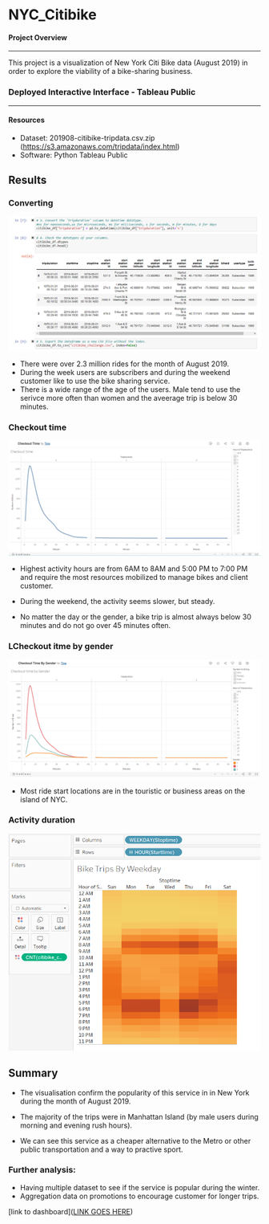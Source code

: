 # NYC_Citibike

#### Project Overview
---

This project is a visualization of New York Citi Bike data (August 2019) in order to explore the viability of a bike-sharing business.

### Deployed Interactive Interface - Tableau Public
---
#### Resources

* Dataset: 201908-citibike-tripdata.csv.zip (https://s3.amazonaws.com/tripdata/index.html)
* Software: Python 
            Tableau Public 

## Results

### Converting 
![preview](https://github.com/Tifarahani/NYC_Citibike/blob/main/Img/Conversion%20and%20save.png)

- There were over 2.3 million rides for the month of August 2019.
- During the week users are subscribers and during the weekend customer like to use the bike sharing service.
- There is a wide range of the age of the users. Male tend to use the serivce more often than women and the aveerage trip is below 30 minutes.

### Checkout time

![preview](https://github.com/Tifarahani/NYC_Citibike/blob/main/Img/Checkout%20time.png)

- Highest activity hours are from 6AM to 8AM and 5:00 PM to 7:00 PM and require the most resources mobilized to manage bikes and client customer.
- During the weekend, the activity seems slower, but steady.


- No matter the day or the gender, a bike trip is almost always below 30 minutes and do not go over 45 minutes often.

### LCheckout itme by gender

![preview](https://github.com/Tifarahani/NYC_Citibike/blob/main/Img/Checkout%20time%20by%20Gender.png)

- Most ride start locations are in the touristic or business areas on the island of NYC.
### Activity duration
![preview](https://github.com/Tifarahani/NYC_Citibike/blob/main/Img/Bike%20trips%20per%20weekday.png)

## Summary

- The visualisation confirm the popularity of this service in in New York during the month of August 2019.

- The majority of the trips were in Manhattan Island (by male users during morning and evening rush hours).

- We can see this service as a cheaper alternative to the Metro or other public transportation and a way to practive sport.

### Further analysis:

- Having multiple dataset to see if the service is popular during the winter.
- Aggregation data on promotions to encourage customer for longer trips.


[link to dashboard]([LINK GOES HERE](https://public.tableau.com/app/profile/tina3462/viz/CheckoutTimeByGender_16585275567650/CheckouttimebyGender?publish=yes))

